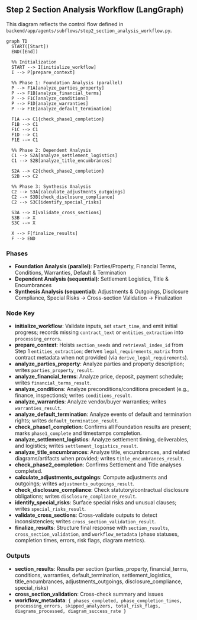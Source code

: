 ## Step 2 Section Analysis Workflow (LangGraph)

This diagram reflects the control flow defined in `backend/app/agents/subflows/step2_section_analysis_workflow.py`.

```mermaid
graph TD
  START([Start])
  END([End])

  %% Initialization
  START --> I[initialize_workflow]
  I --> P[prepare_context]

  %% Phase 1: Foundation Analysis (parallel)
  P --> F1A[analyze_parties_property]
  P --> F1B[analyze_financial_terms]
  P --> F1C[analyze_conditions]
  P --> F1D[analyze_warranties]
  P --> F1E[analyze_default_termination]

  F1A --> C1{check_phase1_completion}
  F1B --> C1
  F1C --> C1
  F1D --> C1
  F1E --> C1

  %% Phase 2: Dependent Analysis
  C1 --> S2A[analyze_settlement_logistics]
  C1 --> S2B[analyze_title_encumbrances]

  S2A --> C2{check_phase2_completion}
  S2B --> C2

  %% Phase 3: Synthesis Analysis
  C2 --> S3A[calculate_adjustments_outgoings]
  C2 --> S3B[check_disclosure_compliance]
  C2 --> S3C[identify_special_risks]

  S3A --> X[validate_cross_sections]
  S3B --> X
  S3C --> X

  X --> F[finalize_results]
  F --> END
```

### Phases
- **Foundation Analysis (parallel)**: Parties/Property, Financial Terms, Conditions, Warranties, Default & Termination
- **Dependent Analysis (sequential)**: Settlement Logistics, Title & Encumbrances
- **Synthesis Analysis (sequential)**: Adjustments & Outgoings, Disclosure Compliance, Special Risks → Cross-section Validation → Finalization

### Node Key
- **initialize_workflow**: Validate inputs, set `start_time`, and emit initial progress; records missing `contract_text` or `entities_extraction` into `processing_errors`.
- **prepare_context**: Hoists `section_seeds` and `retrieval_index_id` from Step 1 `entities_extraction`; derives `legal_requirements_matrix` from contract metadata when not provided (via `derive_legal_requirements`).
- **analyze_parties_property**: Analyze parties and property description; writes `parties_property_result`.
- **analyze_financial_terms**: Analyze price, deposit, payment schedule; writes `financial_terms_result`.
- **analyze_conditions**: Analyze preconditions/conditions precedent (e.g., finance, inspections); writes `conditions_result`.
- **analyze_warranties**: Analyze vendor/buyer warranties; writes `warranties_result`.
- **analyze_default_termination**: Analyze events of default and termination rights; writes `default_termination_result`.
- **check_phase1_completion**: Confirms all Foundation results are present; marks `phase1_complete` and timestamps completion.
- **analyze_settlement_logistics**: Analyze settlement timing, deliverables, and logistics; writes `settlement_logistics_result`.
- **analyze_title_encumbrances**: Analyze title, encumbrances, and related diagrams/artifacts when provided; writes `title_encumbrances_result`.
- **check_phase2_completion**: Confirms Settlement and Title analyses completed.
- **calculate_adjustments_outgoings**: Compute adjustments and outgoings; writes `adjustments_outgoings_result`.
- **check_disclosure_compliance**: Check statutory/contractual disclosure obligations; writes `disclosure_compliance_result`.
- **identify_special_risks**: Surface special risks and unusual clauses; writes `special_risks_result`.
- **validate_cross_sections**: Cross-validate outputs to detect inconsistencies; writes `cross_section_validation_result`.
- **finalize_results**: Structure final response with `section_results`, `cross_section_validation`, and `workflow_metadata` (phase statuses, completion times, errors, risk flags, diagram metrics).

### Outputs
- **section_results**: Results per section (parties_property, financial_terms, conditions, warranties, default_termination, settlement_logistics, title_encumbrances, adjustments_outgoings, disclosure_compliance, special_risks)
- **cross_section_validation**: Cross-check summary and issues
- **workflow_metadata**: `{ phases_completed, phase_completion_times, processing_errors, skipped_analyzers, total_risk_flags, diagrams_processed, diagram_success_rate }`


